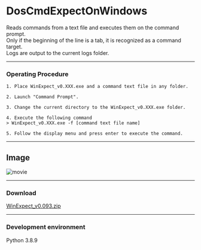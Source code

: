# DosCmdExpectOnWindows 

Reads commands from a text file and executes them on the command prompt.  
Only if the beginning of the line is a tab, it is recognized as a command target.  
Logs are output to the current logs folder.

---
### Operating Procedure
```
1. Place WinExpect_v0.XXX.exe and a command text file in any folder.

2. Launch "Command Prompt".

3. Change the current directory to the WinExpect_v0.XXX.exe folder.

4. Execute the following command
> WinExpect_v0.XXX.exe -f [command text file name]

5. Follow the display menu and press enter to execute the command.

```
 ---
## Image
![movie](https://user-images.githubusercontent.com/67679613/195533179-bb3f9426-1d2b-4549-ad16-10e3c364a82d.gif)

---
### Download
[WinExpect_v0.093.zip](https://github.com/ss95089/DosCmdExpectOnWindows/raw/main/dist/WinExpect_v0.093.zip)  

---
### Development environment
Python 3.8.9
